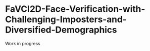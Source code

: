 # FaVCI2D-Face-Verification-with-Challenging-Imposters-and-Diversified-Demographics

Work in progress
